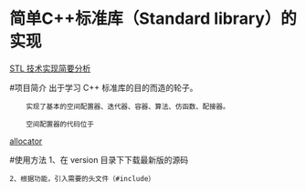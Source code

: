 简单C++标准库（Standard library）的实现
==========================
[STL 技术实现简要分析](http://blog.csdn.net/chengonghao/article/category/6216131 "CSDN")

#项目简介
        出于学习 C++ 标准库的目的而造的轮子。
        
        实现了基本的空间配置器、迭代器、容器、算法、仿函数、配接器。
        
        空间配置器的代码位于 
[allocator](allocator "空间配置器")

#使用方法
    1、在 version 目录下下载最新版的源码
    
    2、根据功能，引入需要的头文件（#include）
